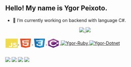 ## Hello! My name is Ygor Peixoto.


- 🔭 I’m currently working on backend with language C#.

<div align="center">
  <a href="https://github.com/ScientistReV">
  <img height="180em" src="https://github-readme-stats.vercel.app/api?username=scientistrev&show_icons=true&title_color=red&theme=highcontrast&include_all_commits=true&count_private=true&border_radius=20%"/>
  <img height="180em" src="https://github-readme-stats.vercel.app/api/top-langs/?username=scientistrev&title_color=red&layout=compact&langs_count=7&theme=highcontrast&border_radius=20%"/>
</div>
<div style="display: inline_block"><br>
  <img align="center" alt="Ygor-Js" height="30" width="40" src="https://raw.githubusercontent.com/devicons/devicon/master/icons/javascript/javascript-plain.svg">
  <img align="center" alt="Ygor-HTML" height="30" width="40" src="https://raw.githubusercontent.com/devicons/devicon/master/icons/html5/html5-original.svg">
  <img align="center" alt="Ygor-CSS" height="30" width="40" src="https://raw.githubusercontent.com/devicons/devicon/master/icons/css3/css3-original.svg">
  <img align="center" alt="Ygor-Csharp" height="30" width="40" src="https://raw.githubusercontent.com/devicons/devicon/master/icons/csharp/csharp-original.svg">
  <img align="center" alt="Ygor-Ruby" height="30" width="40" src="https://cdn.jsdelivr.net/gh/devicons/devicon/icons/ruby/ruby-original.svg">
  <img align="center" alt="Ygor-Dotnet" height="30" width="40" src="https://cdn.jsdelivr.net/gh/devicons/devicon/icons/dotnetcore/dotnetcore-original.svg">
  
</div>
  
  ##
<div> 
 <a href="6299351-3560" target="_blank"><img src="	https://img.shields.io/badge/WhatsApp-25D366?style=for-the-badge&logo=whatsapp&logoColor=white" target="_blank"></a> 
  <a href="https://instagram.com/only_ygor" target="_blank"><img src="https://img.shields.io/badge/-Instagram-%23E4405F?style=for-the-badge&logo=instagram&logoColor=white" target="_blank"></a>
  <a href = "mailto:ygor.peixoto.tc@take.net"><img src="https://img.shields.io/badge/-Gmail-%23333?style=for-the-badge&logo=gmail&logoColor=white" target="_blank"></a>
  <a href="https://www.linkedin.com/in/ygor-peixoto-029985184" target="_blank"><img src="https://img.shields.io/badge/-LinkedIn-%230077B5?style=for-the-badge&logo=linkedin&logoColor=white" target="_blank"></a> 
 
</div>
